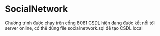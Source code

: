 # SocialNetwork

Chương trình được chạy trên cổng 8081
CSDL hiện đang được kết nối tới server online, có thể dùng file socialnetwork.sql để tạo CSDL local

